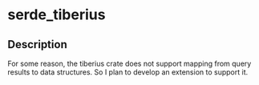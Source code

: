 # serde_tiberius

## Description
For some reason, the tiberius crate does not support mapping from query results to data structures. So I plan to develop an extension to support it.